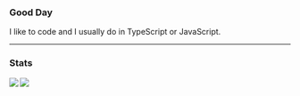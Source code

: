 ### Good Day

I like to code and I usually do in TypeScript or JavaScript.

---

### Stats

<a href="https://github.com/anuraghazra/github-readme-stats#github-stats-card">
  <img align="left" src="https://github-readme-stats.vercel.app/api?username=sudo-at-night&count_private=true&show_icons=true&theme=onedark" />
</a>

<a href="https://github.com/anuraghazra/github-readme-stats#top-languages-card">
  <img align="left" src="https://github-readme-stats.vercel.app/api/top-langs/?username=sudo-at-night&theme=onedark" />
</a>
